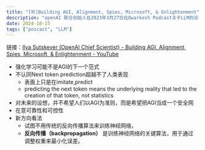 ```yaml
---
title: "[听]Building AGI, Alignment, Spies, Microsoft, & Enlightenment"
description: "openAI 联合创始人在2023年3月27日在Dwarkesh Podcast关于LLM的访谈记录"
date: 2024-10-15
tags: ["poscast", "LLM"]
---
```

链接：[Ilya Sutskever (OpenAI Chief Scientist) - Building AGI, Alignment, Spies, Microsoft, & Enlightenment - YouTube](https://www.youtube.com/watch?v=Yf1o0TQzry8)

* 强化学习可能不是AGI的下一个范式
* 不认同Next token prediction超越不了人类表现
	* 表面上只是在imitate,predict
	* predicting the next token means the underlying reality that led to the creation of that token, not statistics
* 对未来的设想，并不希望人们以AGI为准则，而是希望把AGI当成一个安全网
* 在意可靠性和可控性
* 新方向看法
	* 试图不用传统的反向传播算法来训练神经网络，
	* **反向传播（backpropagation）** 是训练神经网络的关键算法，用于通过调整权重来最小化误差。